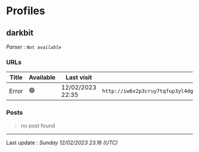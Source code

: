 # Profiles

## **darkbit**


_Parser : `Not available`_

### URLs
| Title | Available | Last visit | fqdn | Screenshot 
|---|---|---|---|---|
| Error | 🟢 | 12/02/2023 22:35 | `http://iw6v2p3cruy7tqfup3yl4dgt4pfibfa3ai4zgnu5df2q3hus3lm7c7ad.onion` | <a href="https://www.ransomware.live/screenshots/iw6v2p3cruy7tqfup3yl4dgt4pfibfa3ai4zgnu5df2q3hus3lm7c7ad-onion.png" target=_blank>📸</a> | 

### Posts

> no post found


 --- 


Last update : _Sunday 12/02/2023 23.16 (UTC)_
